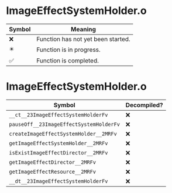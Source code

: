 # ImageEffectSystemHolder.o
| Symbol | Meaning 
| ------------- | ------------- 
| :x: | Function has not yet been started. 
| :eight_pointed_black_star: | Function is in progress. 
| :white_check_mark: | Function is completed. 


# ImageEffectSystemHolder.o
| Symbol | Decompiled? |
| ------------- | ------------- |
| `__ct__23ImageEffectSystemHolderFv` | :x: |
| `pauseOff__23ImageEffectSystemHolderFv` | :x: |
| `createImageEffectSystemHolder__2MRFv` | :x: |
| `getImageEffectSystemHolder__2MRFv` | :x: |
| `isExistImageEffectDirector__2MRFv` | :x: |
| `getImageEffectDirector__2MRFv` | :x: |
| `getImageEffectResource__2MRFv` | :x: |
| `__dt__23ImageEffectSystemHolderFv` | :x: |
